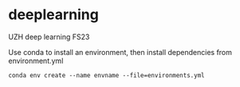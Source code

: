 # deeplearning
UZH deep learning FS23

Use conda to install an environment, then install dependencies from environment.yml
```
conda env create --name envname --file=environments.yml
```